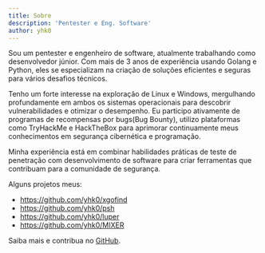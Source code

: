 ```yaml
---
title: Sobre
description: 'Pentester e Eng. Software'
author: yhk0
---
```


Sou um pentester e engenheiro de software, atualmente trabalhando como desenvolvedor júnior. Com mais de 3 anos de experiência usando Golang e Python, eles se especializam na criação de soluções eficientes e seguras para vários desafios técnicos. 

Tenho um forte interesse na exploração de Linux e Windows, mergulhando profundamente em ambos os sistemas operacionais para descobrir vulnerabilidades e otimizar o desempenho. Eu participo ativamente de programas de recompensas por bugs(Bug Bounty), utilizo plataformas como TryHackMe e HackTheBox para aprimorar continuamente meus conhecimentos em segurança cibernética e programação. 

Minha experiência está em combinar habilidades práticas de teste de penetração com desenvolvimento de software para criar ferramentas que contribuam para a comunidade de segurança.

Alguns projetos meus:

* https://github.com/yhk0/xgofind
* https://github.com/yhk0/psh
* https://github.com/yhk0/luper
* https://github.com/yhk0/MIXER

Saiba mais e contribua no [GitHub](https://github.com/yhk0).
